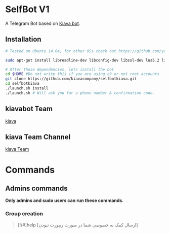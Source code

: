 SelfBot V1
============

A Telegram Bot based on [Kiava bot](https://github.com/kiavacompany).

Installation
------------
```bash
# Tested on Ubuntu 14.04, for other OSs check out https://github.com/yagop/telegram-bot/wiki/Installation

sudo apt-get install libreadline-dev libconfig-dev libssl-dev lua5.2 liblua5.2-dev libevent-dev make unzip git redis-server g++ libjansson-dev libpython-dev expat libexpat1-dev
```

```bash
# After those dependencies, lets install the bot
cd $HOME #Do not write this if you are using c9 or not root accounts
git clone https://github.com/kiavacompany/selfbotkiava.git
cd selfbotkiava
./launch.sh install
./launch.sh # Will ask you for a phone number & confirmation code.
```

kiavabot Team
-----------------

[kiava](http://telegram.me/kiarash_ghe)<br>

kiava Team Channel
-----------------

[kiava Team](http://telegram.me/kiavabots)

# Commands
## Admins commands
**Only admins and sudo users can run these commands.**
### Group creation
>[!/#]help [ارسال کمک به خصوصی شما در صورت ریپورت نبودن]
>
